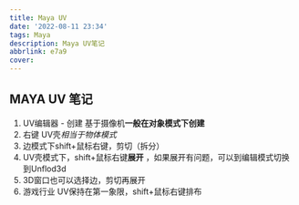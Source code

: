 ```yaml
---
title: Maya UV
date: '2022-08-11 23:34'
tags: Maya
description: Maya UV笔记
abbrlink: e7a9
cover:
---
```


## MAYA UV 笔记
1. UV编辑器 - 创建 基于摄像机**一般在对象模式下创建**
2. 右键 UV壳*相当于物体模式*
3. 边模式下shift+鼠标右键，剪切（拆分）
4. UV壳模式下，shift+鼠标右键**展开** ，如果展开有问题，可以到编辑模式切换到Unflod3d
5. 3D窗口也可以选择边，剪切再展开
6. 游戏行业 UV保持在第一象限，shift+鼠标右键排布